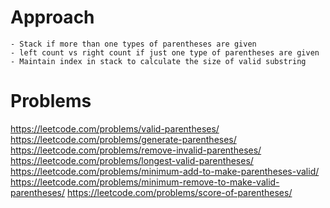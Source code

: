 # Approach
    - Stack if more than one types of parentheses are given
    - left count vs right count if just one type of parentheses are given
    - Maintain index in stack to calculate the size of valid substring
# Problems
https://leetcode.com/problems/valid-parentheses/
https://leetcode.com/problems/generate-parentheses/
https://leetcode.com/problems/remove-invalid-parentheses/
https://leetcode.com/problems/longest-valid-parentheses/
https://leetcode.com/problems/minimum-add-to-make-parentheses-valid/
https://leetcode.com/problems/minimum-remove-to-make-valid-parentheses/
https://leetcode.com/problems/score-of-parentheses/

